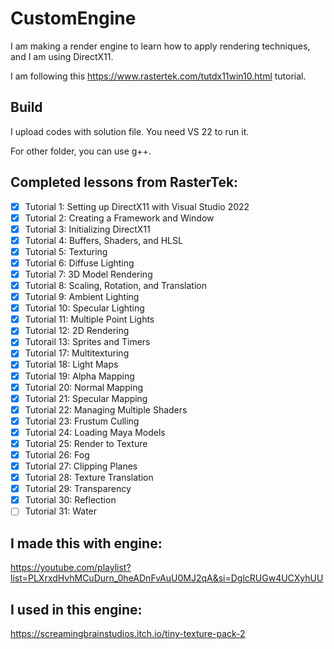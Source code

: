 # CustomEngine

I am making a render engine to learn how to apply rendering techniques, and I am using DirectX11.

I am following this https://www.rastertek.com/tutdx11win10.html tutorial. 

## Build

I upload codes with solution file. You need  VS 22 to run it. 

For other folder, you can use g++. 

## Completed lessons from RasterTek:

- [x] Tutorial 1: Setting up DirectX11 with Visual Studio 2022
- [x] Tutorial 2: Creating a Framework and Window
- [x] Tutorial 3: Initializing DirectX11
- [x] Tutorial 4: Buffers, Shaders, and HLSL
- [x] Tutorial 5: Texturing
- [x] Tutorial 6: Diffuse Lighting
- [x] Tutorial 7: 3D Model Rendering
- [x] Tutorial 8: Scaling, Rotation, and Translation
- [x] Tutorial 9: Ambient Lighting
- [x] Tutorial 10: Specular Lighting
- [x] Tutorial 11: Multiple Point Lights
- [x] Tutorial 12: 2D Rendering
- [x] Tutorail 13: Sprites and Timers
- [x] Tutorial 17: Multitexturing
- [x] Tutorial 18: Light Maps
- [x] Tutorial 19: Alpha Mapping
- [x] Tutorial 20: Normal Mapping
- [x] Tutorial 21: Specular Mapping
- [x] Tutorial 22: Managing Multiple Shaders
- [x] Tutorial 23: Frustum Culling
- [x] Tutorial 24: Loading Maya Models
- [x] Tutorial 25: Render to Texture
- [x] Tutorial 26: Fog
- [x] Tutorial 27: Clipping Planes
- [x] Tutorial 28: Texture Translation
- [x] Tutorial 29: Transparency
- [x] Tutorial 30: Reflection
- [ ] Tutorial 31: Water

## I made this with engine:

https://youtube.com/playlist?list=PLXrxdHvhMCuDurn_0heADnFvAuU0MJ2qA&si=DglcRUGw4UCXyhUU

## I used in this engine:

https://screamingbrainstudios.itch.io/tiny-texture-pack-2
